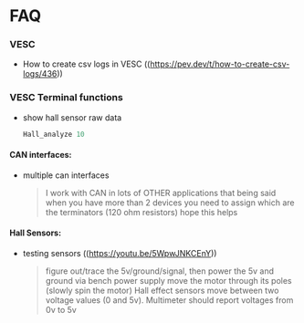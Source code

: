 FAQ
===

### VESC

  * How to create csv logs in VESC
    ((https://pev.dev/t/how-to-create-csv-logs/436))


### VESC Terminal functions

  * show hall sensor raw data
    ```c
    Hall_analyze 10
    ```

#### CAN interfaces:

  * multiple can interfaces
    > I work with CAN in lots of OTHER applications that being said when you have more than 2 devices you need to assign which are the terminators (120 ohm resistors) hope this helps


#### Hall Sensors:

  * testing sensors ((https://youtu.be/5WpwJNKCEnY))
    > figure out/trace the 5v/ground/signal, then power the 5v and ground via bench power supply 
    > move the motor through its poles (slowly spin the motor)
    > Hall effect sensors move between two voltage values (0 and 5v).
    > Multimeter should report voltages from 0v to 5v


